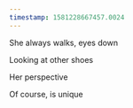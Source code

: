 ```yaml
---
timestamp: 1581228667457.0024
---
```

She always walks, eyes down

Looking at other shoes

Her perspective

Of course, is unique